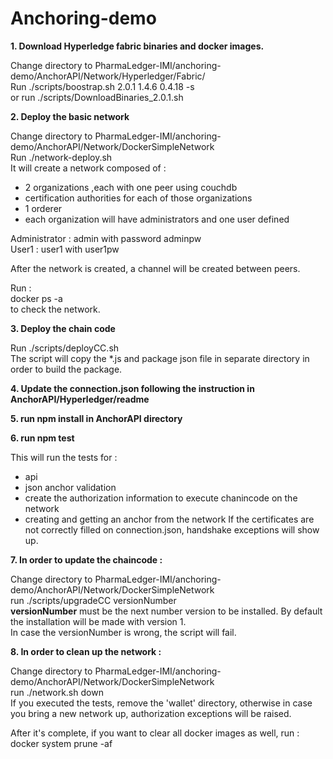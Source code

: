 # Anchoring-demo

**1. Download Hyperledge fabric binaries and docker images.**<br/>

Change directory to PharmaLedger-IMI/anchoring-demo/AnchorAPI/Network/Hyperledger/Fabric/ <br/>
Run ./scripts/boostrap.sh 2.0.1 1.4.6 0.4.18 -s <br/>
or run ./scripts/DownloadBinaries_2.0.1.sh <br/>

**2. Deploy the basic network**<br/>

Change directory to PharmaLedger-IMI/anchoring-demo/AnchorAPI/Network/DockerSimpleNetwork<br/>
Run ./network-deploy.sh<br/>
It will create a network composed of :
 - 2 organizations ,each with one peer using couchdb
 - certification authorities for each of those organizations
 - 1 orderer
 - each organization will have administrators and one user defined
 
Administrator : admin with password adminpw<br/>
User1 : user1 with user1pw<br/>

After the network is created, a channel will be created between peers.

Run :<br/> 
docker ps -a<br/>
to check the network.<br/>

**3. Deploy the chain code**<br/>

Run ./scripts/deployCC.sh<br/>
The script will copy the *.js and package json file in separate directory in order to build the package.<br/>

**4. Update the connection.json following the instruction in AnchorAPI/Hyperledger/readme** 

**5. run npm install in AnchorAPI directory**

**6. run npm test**<br/>

This will run the tests for :
 - api
 - json anchor validation
 - create the authorization information to execute chanincode on the network
 - creating and getting an anchor from the network
If the certificates are not correctly filled on connection.json, handshake exceptions will show up. 

**7. In order to update the chaincode :**<br/>

Change directory to PharmaLedger-IMI/anchoring-demo/AnchorAPI/Network/DockerSimpleNetwork<br/>
run ./scripts/upgradeCC versionNumber<br/>
**versionNumber** must be the next number version to be installed. By default the installation will be made with version 1.<br/>
In case the versionNumber is wrong, the script will fail.<br/>

**8. In order to clean up the network :**<br/>

Change directory to PharmaLedger-IMI/anchoring-demo/AnchorAPI/Network/DockerSimpleNetwork<br/>
run ./network.sh down<br/>
If you executed the tests, remove the 'wallet' directory, otherwise in case you bring a new network up, authorization exceptions will be raised.<br/>

After it's complete, if you want to clear all docker images as well, run : docker system prune -af<br/>
<br/>
<br/>


